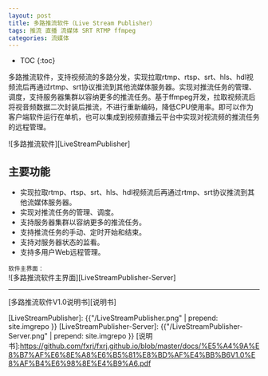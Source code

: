```yaml
---
layout: post
title: 多路推流软件（Live Stream Publisher）
tags: 推流 直播 流媒体 SRT RTMP ffmpeg
categories: 流媒体
---
```


* TOC
{:toc}

多路推流软件，支持视频流的多路分发，实现拉取rtmp、rtsp、srt、hls、hdl视频流后再通过rtmp、srt协议推流到其他流媒体服务器。实现对推流任务的管理、调度，支持服务器集群以容纳更多的推流任务。基于ffmpeg开发，拉取视频流后将视音频数据二次封装后推流，不进行重新编码，降低CPU使用率。即可以作为客户端软件运行在单机，也可以集成到视频直播云平台中实现对视流频的推流任务的远程管理。

![多路推流软件][LiveStreamPublisher]

## 主要功能
- 实现拉取rtmp、rtsp、srt、hls、hdl视频流后再通过rtmp、srt协议推流到其他流媒体服务器。 
- 实现对推流任务的管理、调度。 
- 支持服务器集群以容纳更多的推流任务。 
- 支持推流任务的手动、定时开始和结束。 
- 支持对服务器状态的监看。 
- 支持多用户Web远程管理。

`软件主界面：`<br/>
![多路推流软件主界面][LiveStreamPublisher-Server]

---

[多路推流软件V1.0说明书][说明书]

[LiveStreamPublisher]: {{"/LiveStreamPublisher.png" | prepend: site.imgrepo }}
[LiveStreamPublisher-Server]: {{"/LiveStreamPublisher-Server.png" | prepend: site.imgrepo }}
[说明书]:https://github.com/fxrj/fxrj.github.io/blob/master/docs/%E5%A4%9A%E8%B7%AF%E6%8E%A8%E6%B5%81%E8%BD%AF%E4%BB%B6V1.0%E8%AF%B4%E6%98%8E%E4%B9%A6.pdf